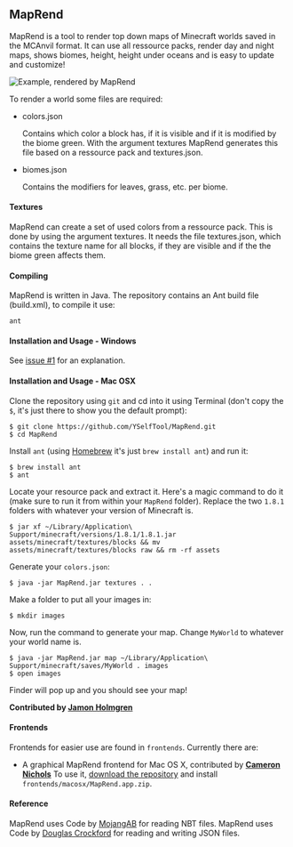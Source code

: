 ## MapRend
MapRend is a tool to render top down maps of Minecraft worlds saved in the MCAnvil format.
It can use all ressource packs, render day and night maps, shows biomes, height, height under oceans and is easy to update and customize! 

![Example, rendered by MapRend](http://tooldev.de/downloads/Arandur-day.png)
 
To render a world some files are required:

* colors.json
  
  Contains which color a block has, if it is visible and if it is modified by the biome green.
  With the argument textures MapRend generates this file based on a ressource pack and textures.json.
  
* biomes.json
  
  Contains the modifiers for leaves, grass, etc. per biome.

#### Textures
MapRend can create a set of used colors from a ressource pack. This is done by using the argument textures. It needs the file textures.json, which contains the texture name for all blocks, if they are visible and if the the biome green affects them.  
   
#### Compiling
MapRend is written in Java. The repository contains an Ant build file (build.xml), to compile it use:

    ant

#### Installation and Usage - Windows

See [issue #1](https://github.com/YSelfTool/MapRend/issues/1) for an explanation.

#### Installation and Usage - Mac OSX

Clone the repository using `git` and cd into it using Terminal (don't copy the `$`, it's just there to show you the default prompt):

```sh-session
$ git clone https://github.com/YSelfTool/MapRend.git
$ cd MapRend
```

Install `ant` (using [Homebrew](http://brew.sh/) it's just `brew install ant`) and run it:

```sh-session
$ brew install ant
$ ant
```

Locate your resource pack and extract it. Here's a magic command to do it (make sure to run it from within your `MapRend` folder). Replace the two `1.8.1` folders with whatever your version of Minecraft is.

```sh-session
$ jar xf ~/Library/Application\ Support/minecraft/versions/1.8.1/1.8.1.jar assets/minecraft/textures/blocks && mv assets/minecraft/textures/blocks raw && rm -rf assets
```

Generate your `colors.json`:

```sh-session
$ java -jar MapRend.jar textures . .
```

Make a folder to put all your images in:

```sh-session
$ mkdir images
```

Now, run the command to generate your map. Change `MyWorld` to whatever your world name is.

```sh-session
$ java -jar MapRend.jar map ~/Library/Application\ Support/minecraft/saves/MyWorld . images
$ open images
```

Finder will pop up and you should see your map!

**Contributed by [Jamon Holmgren](https://github.com/jamonholmgren)**

#### Frontends

Frontends for easier use are found in `frontends`. Currently there are:

* A graphical MapRend frontend for Mac OS X, contributed by **[Cameron Nichols](mailto:cameron.nichols@me.com)** To use it, [download the repository](https://github.com/YSelfTool/MapRend/archive/master.zip) and install `frontends/macosx/MapRend.app.zip`.

#### Reference

MapRend uses Code by [MojangAB](https://mojang.com) for reading NBT files.
MapRend uses Code by [Douglas Crockford](https://github.com/douglascrockford) for reading and writing JSON files. 
 
